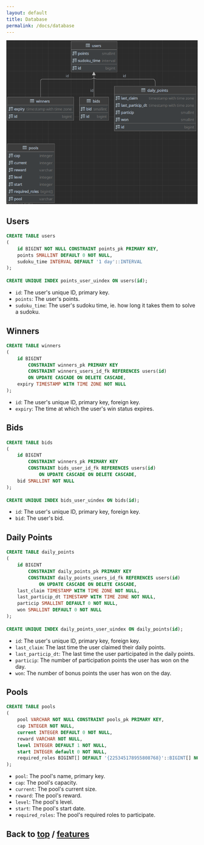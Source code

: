 ```yaml
---
layout: default
title: Database
permalink: /docs/database
---
```


![Database Visualization](../assets/img/database.png)

## Users

```sql
CREATE TABLE users
(
    id BIGINT NOT NULL CONSTRAINT points_pk PRIMARY KEY,
    points SMALLINT DEFAULT 0 NOT NULL,
    sudoku_time INTERVAL DEFAULT '1 day'::INTERVAL
);

CREATE UNIQUE INDEX points_user_uindex ON users(id);

```

- `id`: The user's unique ID, primary key.
- `points`: The user's points.
- `sudoku_time`: The user's sudoku time, ie. how long it takes them to solve a sudoku.

## Winners

```sql
CREATE TABLE winners
(
    id BIGINT
        CONSTRAINT winners_pk PRIMARY KEY 
        CONSTRAINT winners_users_id_fk REFERENCES users(id)
        ON UPDATE CASCADE ON DELETE CASCADE,
    expiry TIMESTAMP WITH TIME ZONE NOT NULL
);
```

 - `id`: The user's unique ID, primary key, foreign key.
 - `expiry`: The time at which the user's win status expires.

## Bids

```sql
CREATE TABLE bids
(
    id BIGINT
        CONSTRAINT winners_pk PRIMARY KEY
        CONSTRAINT bids_user_id_fk REFERENCES users(id)
            ON UPDATE CASCADE ON DELETE CASCADE,
    bid SMALLINT NOT NULL
);

CREATE UNIQUE INDEX bids_user_uindex ON bids(id);
```

 - `id`: The user's unique ID, primary key, foreign key.
 - `bid`: The user's bid.

## Daily Points

```sql
CREATE TABLE daily_points
(
    id BIGINT
        CONSTRAINT daily_points_pk PRIMARY KEY
        CONSTRAINT daily_points_users_id_fk REFERENCES users(id)
            ON UPDATE CASCADE ON DELETE CASCADE,
    last_claim TIMESTAMP WITH TIME ZONE NOT NULL,
    last_particip_dt TIMESTAMP WITH TIME ZONE NOT NULL,
    particip SMALLINT DEFAULT 0 NOT NULL,
    won SMALLINT DEFAULT 0 NOT NULL
);

CREATE UNIQUE INDEX daily_points_user_uindex ON daily_points(id);
```

 - `id`: The user's unique ID, primary key, foreign key.
 - `last_claim`: The last time the user claimed their daily points.
 - `last_particip_dt`: The last time the user participated in the daily points.
 - `particip`: The number of participation points the user has won on the day.
 - `won`: The number of bonus points the user has won on the day.

## Pools

```sql
CREATE TABLE pools
(
    pool VARCHAR NOT NULL CONSTRAINT pools_pk PRIMARY KEY,
    cap INTEGER NOT NULL,
    current INTEGER DEFAULT 0 NOT NULL,
    reward VARCHAR NOT NULL,
    level INTEGER DEFAULT 1 NOT NULL,
    start INTEGER default 0 NOT NULL,
    required_roles BIGINT[] DEFAULT '{225345178955808768}'::BIGINT[] NOT NULL 
);
```

 - `pool`: The pool's name, primary key.
 - `cap`: The pool's capacity.
 - `current`: The pool's current size.
 - `reward`: The pool's reward.
 - `level`: The pool's level.
 - `start`: The pool's start date.
 - `required_roles`: The pool's required roles to participate.

## Back to [top](./database) / [features](.)
